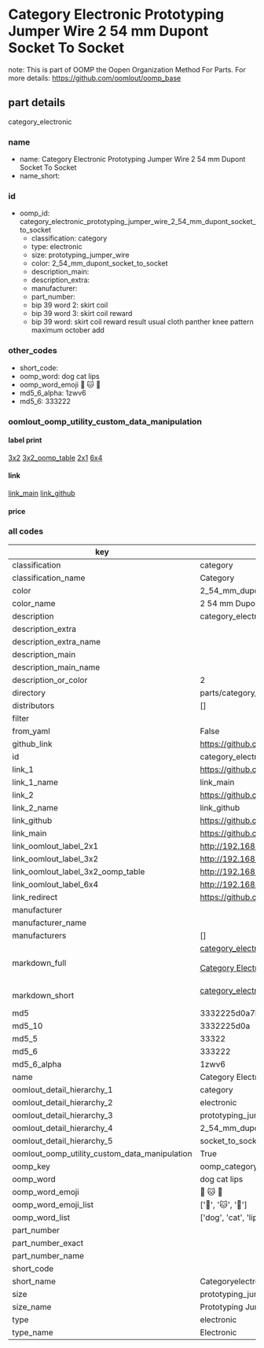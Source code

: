 # Category Electronic Prototyping Jumper Wire 2 54 mm Dupont Socket To Socket  

note: This is part of OOMP the Oopen Organization Method For Parts. For more details: https://github.com/oomlout/oomp_base

##  part details
  



category_electronic



### name
* name: Category Electronic Prototyping Jumper Wire 2 54 mm Dupont Socket To Socket
* name_short: 
### id
* oomp_id: category_electronic_prototyping_jumper_wire_2_54_mm_dupont_socket_to_socket
  * classification: category
  * type: electronic
  * size: prototyping_jumper_wire
  * color: 2_54_mm_dupont_socket_to_socket
  * description_main: 
  * description_extra: 
  * manufacturer: 
  * part_number: 
  * bip 39 word 2: skirt coil
  * bip 39 word 3: skirt coil reward
  * bip 39 word: skirt coil reward result usual cloth panther knee pattern maximum october add

### other_codes
* short_code: 
* oomp_word: dog cat lips
* oomp_word_emoji :dog: :cat: :lips:
* md5_6_alpha: 1zwv6
* md5_6: 333222






### oomlout_oomp_utility_custom_data_manipulation
#### label print
[3x2](http://192.168.1.245:1112/?label=oomp%201zwv6)
[3x2_oomp_table](http://192.168.1.108:1112/?label=oomp%201zwv6)
[2x1](http://192.168.1.242:1112/?label=oomp%201zwv6)
[6x4](http://192.168.1.55:1112/?label=oomp%201zwv6)    

#### link

[link_main](https://github.com/oomlout/oomlout_oomp_version_1_messy/tree/main/parts/category_electronic_prototyping_jumper_wire_2_54_mm_dupont_socket_to_socket) [link_github](https://github.com/oomlout/oomlout_oomp_version_1_messy/tree/main/parts/category_electronic_prototyping_jumper_wire_2_54_mm_dupont_socket_to_socket)                             

#### price







### all codes 
| key | value |  
| --- | --- |  
| classification | category |  
| classification_name | Category |  
| color | 2_54_mm_dupont_socket_to_socket |  
| color_name | 2 54 mm Dupont Socket To Socket |  
| description | category_electronic |  
| description_extra |  |  
| description_extra_name |  |  
| description_main |  |  
| description_main_name |  |  
| description_or_color | 2  |  
| directory | parts/category_electronic_prototyping_jumper_wire_2_54_mm_dupont_socket_to_socket |  
| distributors | [] |  
| filter |  |  
| from_yaml | False |  
| github_link | https://github.com/oomlout/oomlout_oomp_part_src/tree/main/parts/category_electronic_prototyping_jumper_wire_2_54_mm_dupont_socket_to_socket |  
| id | category_electronic_prototyping_jumper_wire_2_54_mm_dupont_socket_to_socket |  
| link_1 | https://github.com/oomlout/oomlout_oomp_version_1_messy/tree/main/parts/category_electronic_prototyping_jumper_wire_2_54_mm_dupont_socket_to_socket |  
| link_1_name | link_main |  
| link_2 | https://github.com/oomlout/oomlout_oomp_version_1_messy/tree/main/parts/category_electronic_prototyping_jumper_wire_2_54_mm_dupont_socket_to_socket |  
| link_2_name | link_github |  
| link_github | https://github.com/oomlout/oomlout_oomp_version_1_messy/tree/main/parts/category_electronic_prototyping_jumper_wire_2_54_mm_dupont_socket_to_socket |  
| link_main | https://github.com/oomlout/oomlout_oomp_version_1_messy/tree/main/parts/category_electronic_prototyping_jumper_wire_2_54_mm_dupont_socket_to_socket |  
| link_oomlout_label_2x1 | http://192.168.1.242:1112/?label=oomp%201zwv6 |  
| link_oomlout_label_3x2 | http://192.168.1.245:1112/?label=oomp%201zwv6 |  
| link_oomlout_label_3x2_oomp_table | http://192.168.1.108:1112/?label=oomp%201zwv6 |  
| link_oomlout_label_6x4 | http://192.168.1.55:1112/?label=oomp%201zwv6 |  
| link_redirect | https://github.com/oomlout/oomlout_oomp_version_1_messy/tree/main/parts/category_electronic_prototyping_jumper_wire_2_54_mm_dupont_socket_to_socket |  
| manufacturer |  |  
| manufacturer_name |  |  
| manufacturers | [] |  
| markdown_full | [category_electronic_prototyping_jumper_wire_2_54_mm_dupont_socket_to_socket](none)<br>[](none)<br>[Category Electronic Prototyping Jumper Wire 2 54 Mm Dupont Socket To Socket](none)<br><br> |  
| markdown_short | [category_electronic_prototyping_jumper_wire_2_54_mm_dupont_socket_to_socket](none)<br><br> |  
| md5 | 3332225d0a7b93f8af781b7d714b5655 |  
| md5_10 | 3332225d0a |  
| md5_5 | 33322 |  
| md5_6 | 333222 |  
| md5_6_alpha | 1zwv6 |  
| name | Category Electronic Prototyping Jumper Wire 2 54 mm Dupont Socket To Socket |  
| oomlout_detail_hierarchy_1 | category |  
| oomlout_detail_hierarchy_2 | electronic |  
| oomlout_detail_hierarchy_3 | prototyping_jumper_wire |  
| oomlout_detail_hierarchy_4 | 2_54_mm_dupont |  
| oomlout_detail_hierarchy_5 | socket_to_socket |  
| oomlout_oomp_utility_custom_data_manipulation | True |  
| oomp_key | oomp_category_electronic_prototyping_jumper_wire_2_54_mm_dupont_socket_to_socket |  
| oomp_word | dog cat lips |  
| oomp_word_emoji | :dog: :cat: :lips: |  
| oomp_word_emoji_list | [':dog:', ':cat:', ':lips:'] |  
| oomp_word_list | ['dog', 'cat', 'lips'] |  
| part_number |  |  
| part_number_exact |  |  
| part_number_name |  |  
| short_code |  |  
| short_name | Categoryelectronic |  
| size | prototyping_jumper_wire |  
| size_name | Prototyping Jumper Wire |  
| type | electronic |  
| type_name | Electronic |  

